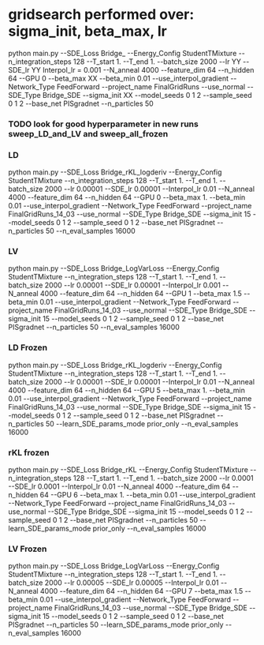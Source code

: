 # gridsearch performed over: sigma_init, beta_max, lr

python main.py --SDE_Loss Bridge_ --Energy_Config StudentTMixture --n_integration_steps 128 --T_start 1. --T_end 1. --batch_size 2000 --lr YY --SDE_lr YY Interpol_lr = 0.001 --N_anneal 4000 --feature_dim 64 --n_hidden 64 --GPU 0 --beta_max XX --beta_min 0.01 --use_interpol_gradient --Network_Type FeedForward --project_name FinalGridRuns --use_normal --SDE_Type Bridge_SDE --sigma_init XX --model_seeds 0 1 2 --sample_seed 0 1 2 --base_net PISgradnet --n_particles 50


### TODO look for good hyperparameter in new runs sweep_LD_and_LV and sweep_all_frozen

### LD

python main.py --SDE_Loss Bridge_rKL_logderiv --Energy_Config StudentTMixture --n_integration_steps 128 --T_start 1. --T_end 1. --batch_size 2000 --lr 0.00001 --SDE_lr 0.00001 --Interpol_lr 0.01 --N_anneal 4000 --feature_dim 64 --n_hidden 64 --GPU 0 --beta_max 1. --beta_min 0.01 --use_interpol_gradient --Network_Type FeedForward --project_name FinalGridRuns_14_03 --use_normal --SDE_Type Bridge_SDE --sigma_init 15 --model_seeds 0 1 2 --sample_seed 0 1 2 --base_net PISgradnet --n_particles 50 --n_eval_samples 16000

### LV

python main.py --SDE_Loss Bridge_LogVarLoss --Energy_Config StudentTMixture --n_integration_steps 128 --T_start 1. --T_end 1. --batch_size 2000 --lr 0.00001 --SDE_lr 0.00001 --Interpol_lr 0.001 --N_anneal 4000 --feature_dim 64 --n_hidden 64 --GPU 1 --beta_max 1.5 --beta_min 0.01 --use_interpol_gradient --Network_Type FeedForward --project_name FinalGridRuns_14_03 --use_normal --SDE_Type Bridge_SDE --sigma_init 15 --model_seeds 0 1 2 --sample_seed 0 1 2 --base_net PISgradnet --n_particles 50 --n_eval_samples 16000

### LD Frozen

python main.py --SDE_Loss Bridge_rKL_logderiv --Energy_Config StudentTMixture --n_integration_steps 128 --T_start 1. --T_end 1. --batch_size 2000 --lr 0.00001 --SDE_lr 0.00001 --Interpol_lr 0.01 --N_anneal 4000 --feature_dim 64 --n_hidden 64 --GPU 5 --beta_max 1. --beta_min 0.01 --use_interpol_gradient --Network_Type FeedForward --project_name FinalGridRuns_14_03 --use_normal --SDE_Type Bridge_SDE --sigma_init 15 --model_seeds 0 1 2 --sample_seed 0 1 2 --base_net PISgradnet --n_particles 50 --learn_SDE_params_mode prior_only --n_eval_samples 16000

### rKL frozen 
python main.py --SDE_Loss Bridge_rKL --Energy_Config StudentTMixture --n_integration_steps 128 --T_start 1. --T_end 1. --batch_size 2000 --lr 0.0001 --SDE_lr 0.0001 --Interpol_lr 0.01 --N_anneal 4000 --feature_dim 64 --n_hidden 64 --GPU 6 --beta_max 1. --beta_min 0.01 --use_interpol_gradient --Network_Type FeedForward --project_name FinalGridRuns_14_03 --use_normal --SDE_Type Bridge_SDE --sigma_init 15 --model_seeds 0 1 2 --sample_seed 0 1 2 --base_net PISgradnet --n_particles 50 --learn_SDE_params_mode prior_only --n_eval_samples 16000


### LV Frozen

python main.py --SDE_Loss Bridge_LogVarLoss --Energy_Config StudentTMixture --n_integration_steps 128 --T_start 1. --T_end 1. --batch_size 2000 --lr 0.00005 --SDE_lr 0.00005 --Interpol_lr 0.01 --N_anneal 4000 --feature_dim 64 --n_hidden 64 --GPU 7 --beta_max 1.5 --beta_min 0.01 --use_interpol_gradient --Network_Type FeedForward --project_name FinalGridRuns_14_03 --use_normal --SDE_Type Bridge_SDE --sigma_init 15 --model_seeds 0 1 2 --sample_seed 0 1 2 --base_net PISgradnet --n_particles 50 --learn_SDE_params_mode prior_only --n_eval_samples 16000




